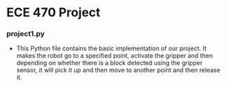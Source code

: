 # ECE 470 Project #

### project1.py ### 
- This Python file contains the basic implementation of our project. It makes the robot go to a specified point, activate the gripper and then depending on whether there is a block detected using the gripper sensor, it will pick it up and then move to another point and then release it. 
